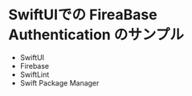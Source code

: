# SwiftUIでの FireaBase Authentication のサンプル

- SwiftUI
- Firebase
- SwiftLint
- Swift Package Manager

